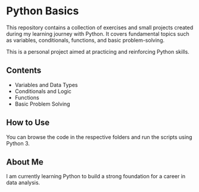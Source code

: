 # Python Basics

This repository contains a collection of exercises and small projects created during my learning journey with Python. It covers fundamental topics such as variables, conditionals, functions, and basic problem-solving.

This is a personal project aimed at practicing and reinforcing Python skills.

## Contents
- Variables and Data Types
- Conditionals and Logic
- Functions
- Basic Problem Solving

## How to Use
You can browse the code in the respective folders and run the scripts using Python 3.

## About Me
I am currently learning Python to build a strong foundation for a career in data analysis.
